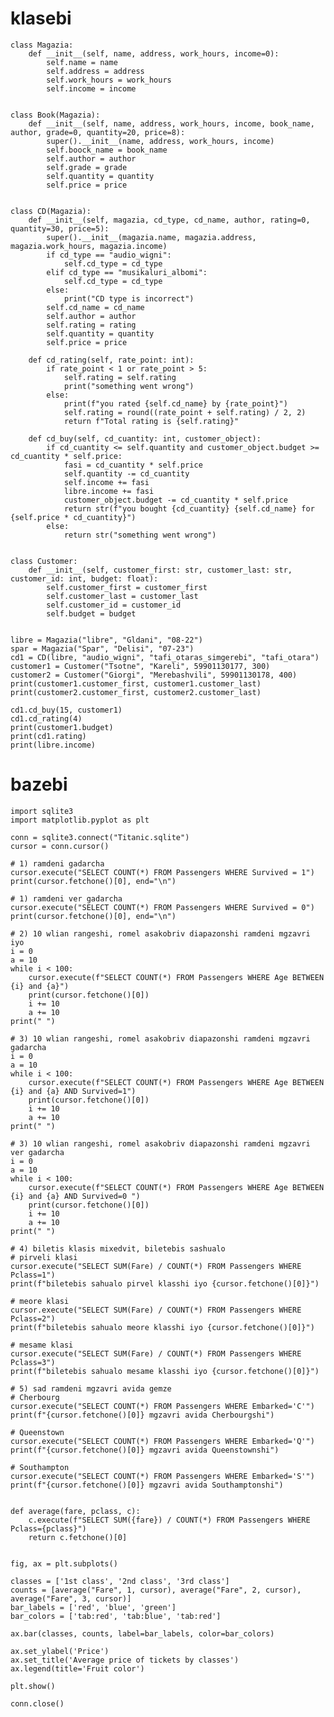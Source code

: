 ﻿# klasebi
 
 
    class Magazia:
        def __init__(self, name, address, work_hours, income=0):
            self.name = name
            self.address = address
            self.work_hours = work_hours
            self.income = income


    class Book(Magazia):
        def __init__(self, name, address, work_hours, income, book_name, author, grade=0, quantity=20, price=8):
            super().__init__(name, address, work_hours, income)
            self.boock_name = book_name
            self.author = author
            self.grade = grade
            self.quantity = quantity
            self.price = price


    class CD(Magazia):
        def __init__(self, magazia, cd_type, cd_name, author, rating=0, quantity=30, price=5):
            super().__init__(magazia.name, magazia.address, magazia.work_hours, magazia.income)
            if cd_type == "audio_wigni":
                self.cd_type = cd_type
            elif cd_type == "musikaluri_albomi":
                self.cd_type = cd_type
            else:
                print("CD type is incorrect")
            self.cd_name = cd_name
            self.author = author
            self.rating = rating
            self.quantity = quantity
            self.price = price

        def cd_rating(self, rate_point: int):
            if rate_point < 1 or rate_point > 5:
                self.rating = self.rating
                print("something went wrong")
            else:
                print(f"you rated {self.cd_name} by {rate_point}")
                self.rating = round((rate_point + self.rating) / 2, 2)
                return f"Total rating is {self.rating}"

        def cd_buy(self, cd_cuantity: int, customer_object):
            if cd_cuantity <= self.quantity and customer_object.budget >= cd_cuantity * self.price:
                fasi = cd_cuantity * self.price
                self.quantity -= cd_cuantity
                self.income += fasi
                libre.income += fasi
                customer_object.budget -= cd_cuantity * self.price
                return str(f"you bought {cd_cuantity} {self.cd_name} for {self.price * cd_cuantity}")
            else:
                return str("something went wrong")


    class Customer:
        def __init__(self, customer_first: str, customer_last: str, customer_id: int, budget: float):
            self.customer_first = customer_first
            self.customer_last = customer_last
            self.customer_id = customer_id
            self.budget = budget


    libre = Magazia("libre", "Gldani", "08-22")
    spar = Magazia("Spar", "Delisi", "07-23")
    cd1 = CD(libre, "audio_wigni", "tafi_otaras_simgerebi", "tafi_otara")
    customer1 = Customer("Tsotne", "Kareli", 59901130177, 300)
    customer2 = Customer("Giorgi", "Merebashvili", 59901130178, 400)
    print(customer1.customer_first, customer1.customer_last)
    print(customer2.customer_first, customer2.customer_last)

    cd1.cd_buy(15, customer1)
    cd1.cd_rating(4)
    print(customer1.budget)
    print(cd1.rating)
    print(libre.income)



# bazebi
    import sqlite3
    import matplotlib.pyplot as plt

    conn = sqlite3.connect("Titanic.sqlite")
    cursor = conn.cursor()

    # 1) ramdeni gadarcha
    cursor.execute("SELECT COUNT(*) FROM Passengers WHERE Survived = 1")
    print(cursor.fetchone()[0], end="\n")

    # 1) ramdeni ver gadarcha
    cursor.execute("SELECT COUNT(*) FROM Passengers WHERE Survived = 0")
    print(cursor.fetchone()[0], end="\n")

    # 2) 10 wlian rangeshi, romel asakobriv diapazonshi ramdeni mgzavri iyo
    i = 0
    a = 10
    while i < 100:
        cursor.execute(f"SELECT COUNT(*) FROM Passengers WHERE Age BETWEEN {i} and {a}")
        print(cursor.fetchone()[0])
        i += 10
        a += 10
    print(" ")

    # 3) 10 wlian rangeshi, romel asakobriv diapazonshi ramdeni mgzavri gadarcha
    i = 0
    a = 10
    while i < 100:
        cursor.execute(f"SELECT COUNT(*) FROM Passengers WHERE Age BETWEEN {i} and {a} AND Survived=1")
        print(cursor.fetchone()[0])
        i += 10
        a += 10
    print(" ")

    # 3) 10 wlian rangeshi, romel asakobriv diapazonshi ramdeni mgzavri ver gadarcha
    i = 0
    a = 10
    while i < 100:
        cursor.execute(f"SELECT COUNT(*) FROM Passengers WHERE Age BETWEEN {i} and {a} AND Survived=0 ")
        print(cursor.fetchone()[0])
        i += 10
        a += 10
    print(" ")

    # 4) biletis klasis mixedvit, biletebis sashualo
    # pirveli klasi
    cursor.execute("SELECT SUM(Fare) / COUNT(*) FROM Passengers WHERE Pclass=1")
    print(f"biletebis sahualo pirvel klasshi iyo {cursor.fetchone()[0]}")

    # meore klasi
    cursor.execute("SELECT SUM(Fare) / COUNT(*) FROM Passengers WHERE Pclass=2")
    print(f"biletebis sahualo meore klasshi iyo {cursor.fetchone()[0]}")

    # mesame klasi
    cursor.execute("SELECT SUM(Fare) / COUNT(*) FROM Passengers WHERE Pclass=3")
    print(f"biletebis sahualo mesame klasshi iyo {cursor.fetchone()[0]}")

    # 5) sad ramdeni mgzavri avida gemze
    # Cherbourg
    cursor.execute("SELECT COUNT(*) FROM Passengers WHERE Embarked='C'")
    print(f"{cursor.fetchone()[0]} mgzavri avida Cherbourgshi")

    # Queenstown
    cursor.execute("SELECT COUNT(*) FROM Passengers WHERE Embarked='Q'")
    print(f"{cursor.fetchone()[0]} mgzavri avida Queenstownshi")

    # Southampton
    cursor.execute("SELECT COUNT(*) FROM Passengers WHERE Embarked='S'")
    print(f"{cursor.fetchone()[0]} mgzavri avida Southamptonshi")


    def average(fare, pclass, c):
        c.execute(f"SELECT SUM({fare}) / COUNT(*) FROM Passengers WHERE Pclass={pclass}")
        return c.fetchone()[0]


    fig, ax = plt.subplots()

    classes = ['1st class', '2nd class', '3rd class']
    counts = [average("Fare", 1, cursor), average("Fare", 2, cursor), average("Fare", 3, cursor)]
    bar_labels = ['red', 'blue', 'green']
    bar_colors = ['tab:red', 'tab:blue', 'tab:red']

    ax.bar(classes, counts, label=bar_labels, color=bar_colors)

    ax.set_ylabel('Price')
    ax.set_title('Average price of tickets by classes')
    ax.legend(title='Fruit color')

    plt.show()

    conn.close()
